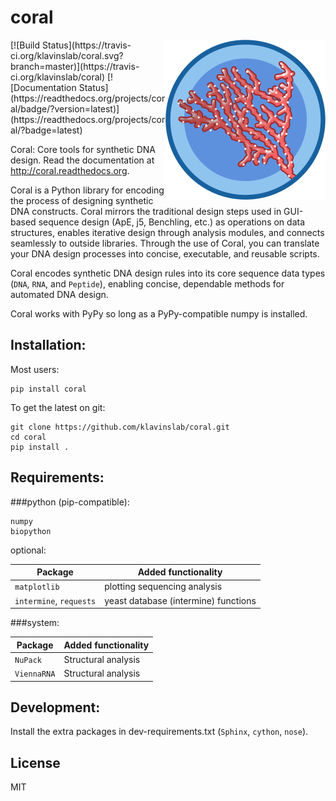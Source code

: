 # coral
<img align="right" height="256" src="docs/coral_256.png">
[![Build Status](https://travis-ci.org/klavinslab/coral.svg?branch=master)](https://travis-ci.org/klavinslab/coral)
[![Documentation Status](https://readthedocs.org/projects/coral/badge/?version=latest)](https://readthedocs.org/projects/coral/?badge=latest)


Coral: Core tools for synthetic DNA design. Read the documentation at http://coral.readthedocs.org.

Coral is a Python library for encoding the process of designing synthetic DNA constructs. Coral mirrors the traditional design steps used in GUI-based sequence design (ApE, j5, Benchling, etc.) as operations on data structures, enables iterative design through analysis modules, and connects seamlessly to outside libraries. Through the use of Coral, you can translate your DNA design processes into concise, executable, and reusable scripts.

Coral encodes synthetic DNA design rules into its core sequence data types (`DNA`, `RNA`, and `Peptide`), enabling concise, dependable methods for automated DNA design.

Coral works with PyPy so long as a PyPy-compatible numpy is installed.

## Installation:

Most users:
```
pip install coral
```

To get the latest on git:

```
git clone https://github.com/klavinslab/coral.git
cd coral
pip install .
```

## Requirements:

###python (pip-compatible):

```
numpy
biopython
```

optional:

| Package | Added functionality |
| --- | --- |
| `matplotlib` | plotting sequencing analysis |
| `intermine`, `requests` | yeast database (intermine) functions |

###system:

| Package | Added functionality |
| --- | --- |
| `NuPack` | Structural analysis |
| `ViennaRNA` | Structural analysis |

## Development:

Install the extra packages in dev-requirements.txt (`Sphinx`, `cython`,
`nose`).

## License

MIT
